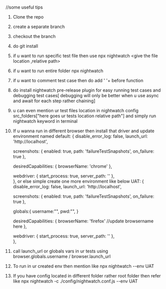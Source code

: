 //some useful tips
1. Clone the repo
2. create a separate branch
3. checkout the branch
4. do git install
5. if u want to run specific test file then use npx nightwatch <give the file location ,relative path>
6. if u want to run entire folder npx nightwatch <give folder location>
7. if u want to comment test case then do add ' '+ before function
8. do install nightwatch pre-release plugin for easy running test cases and debugging test cases[ debugging will only be better when u use async and await for each step rather chaining]
9. u can even mention ur test files location in nightwatch config src_folders["here goes ur tests location relative path"] and simply run nightwatch keyword in terminal
10. If u wanna run in different browser then install that driver and update environment named 
    default: {
      disable_error_log: false,
      launch_url: 'http://localhost',

      screenshots: {
        enabled: true,
        path: 'failureTestSnapshots',
        on_failure: true
      },

      desiredCapabilities: {
        browserName: 'chrome'
      },
      
      webdriver: {
        start_process: true,
        server_path: ''
      },   
    },
or else simple create one more environment like below 
 UAT: {
      disable_error_log: false,
      launch_url: 'http://localhost',

      screenshots: {
        enabled: true,
        path: 'failureTestSnapshots',
        on_failure: true
      },
      
      globals:{
        username:"",
        pwd:"",
      }

      desiredCapabilities: {
        browserName: 'firefox' //update browsername here
      },
      
      webdriver: {
        start_process: true,
        server_path: ''
      },   
    },
    
  11.  call launch_url or globals vars in ur tests using browser.globals.username / browser.launch_url
  12.  To run in ur created env then mention like npx nightwatch --env UAT
  13.  If you have config located in different folder rather root folder then refer like npx nightwatch -c ./config/nightwatch.conf.js --env UAT
